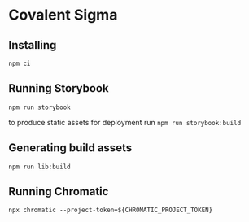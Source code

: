 # Covalent Sigma

## Installing

`npm ci`

## Running Storybook

`npm run storybook`

to produce static assets for deployment run `npm run storybook:build`

## Generating build assets

`npm run lib:build`

## Running Chromatic

`npx chromatic --project-token=${CHROMATIC_PROJECT_TOKEN}`
